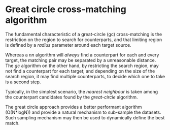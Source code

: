 # Great circle cross-matching algorithm

The fundamental characteristic of a great-circle (gc) cross-matching is the
restriction on the region to search for counterparts, and that limiting region
is defined by a *radius* parameter around each target source.

Whereas a *nn* algorithm will *always* find a counterpart for each and every
target, the matching pair may be separated by a unreasonable distance.
The *gc* algorithm on the other hand, by restricting the search region, may not
find a counterpart for each target; and depending on the size of the search
region, it may find multiple counterparts, to decide which one to take is a
second step.

Typically, in the simplest scenario, the *nearest neighbour* is taken among the
counterpart candidates found by the *great-circle* algorithm.

The great circle approach provides a better performant algorithm (O(N*logN))
and provide a natural mechanism to sub-sample the datasets.
Such sampling mechanism may then be used to dynamically define the best match.

